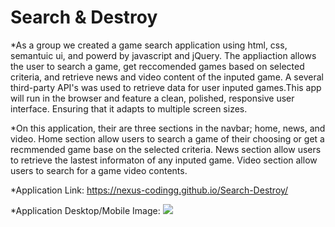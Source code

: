 # Search & Destroy

*As a group we created a game search application using html, css, semantuic ui, and powerd by javascript and jQuery. The appliaction allows the user to search a game, get reccomended games based on selected criteria, and retrieve news and video content of the inputed game. A several third-party API's was used to retrieve data for user inputed games.This app will run in the browser and feature a clean, polished, responsive user interface. Ensuring that it adapts to multiple screen sizes.

*On this application, their are three sections in the navbar; home, news, and video. Home section allow users to search a game of their choosing or get a recmmended game base on the selected criteria. News section allow users to retrieve the lastest informaton of any inputed game. Video section allow users to search for a game video contents.

*Application Link: https://nexus-codingg.github.io/Search-Destroy/

*Application Desktop/Mobile Image: ![](Assets/collage.JPG)



